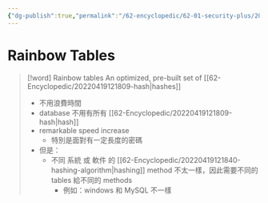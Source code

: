 ```yaml
---
{"dg-publish":true,"permalink":"/62-encyclopedic/62-01-security-plus/20220602205318-rainbow-tables/","dgHomeLink":true,"dgPassFrontmatter":false}
---
```



# Rainbow Tables

>[!word] Rainbow tables
> An optimized, pre-built set of [[62-Encyclopedic/20220419121809-hash|hashes]] 
> - 不用浪費時間
> - database 不用有所有 [[62-Encyclopedic/20220419121809-hash|hash]]
> -  remarkable speed increase 
>     - 特別是面對有一定長度的密碼
> - 但是：
>     - 不同 系統 或 軟件 的 [[62-Encyclopedic/20220419121840-hashing-algorithm|hashing]] method 不太一樣，因此需要不同的 tables 給不同的 methods 
>         - 例如：windows 和 MySQL 不一樣
